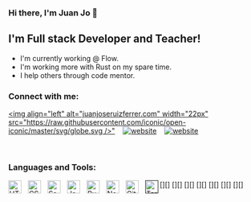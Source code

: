 ### Hi there, I'm Juan Jo 👋

## I'm Full stack Developer and Teacher!
- I'm currently working @ Flow.
- I'm working more with Rust on my spare time.
- I help others through code mentor.

### Connect with me:


[<img align="left" alt="juanjoseruizferrer.com" width="22px" src="https://raw.githubusercontent.com/iconic/open-iconic/master/svg/globe.svg />"][website]
&nbsp;&nbsp;
[![website](./img/twitter-dark.svg)](https://twitter.com/Awesome_Juanjo)
&nbsp;&nbsp;
[![website](./img/linkedin-dark.svg)](https://linkedin.com/in/jjgeek)

<br />

### Languages and Tools:

[<img align="left" alt="HTML5" width="26px" src="https://cdn.jsdelivr.net/gh/devicons/devicon/icons/html5/html5-original.svg" style="padding-right:10px;" />][]
[<img align="left" alt="CSS3" width="26px" src="https://cdn.jsdelivr.net/gh/devicons/devicon/icons/css3/css3-original.svg" style="padding-right:10px;" />][]
[<img align="left" alt="Sass" width="26px" src="https://cdn.jsdelivr.net/gh/devicons/devicon/icons/sass/sass-original.svg" style="padding-right:10px;" />][]
[<img align="left" alt="JavaScript" width="26px" src="https://cdn.jsdelivr.net/gh/devicons/devicon/icons/javascript/javascript-original.svg" style="padding-right:10px;" />][]
[<img align="left" alt="Ruby" width="26px" src="https://cdn.jsdelivr.net/gh/devicons/devicon/icons/react/react-original.svg" style="padding-right:10px;" />][]
[<img align="left" alt="Node.js" width="26px" src="https://cdn.jsdelivr.net/gh/devicons/devicon/icons/nodejs/nodejs-original.svg" style="padding-right:10px;" />][]
[<img align="left" alt="Git" width="26px" src="https://cdn.jsdelivr.net/gh/devicons/devicon/icons/git/git-original.svg" style="padding-right:10px;" />][]
[<img align="left" alt="Terminal" width="26px" src="./img/terminal-dark.svg" />]()

<br />
<br />


[website]: https://juanjoseruizferrer.com
[twitter]: https://twitter.com/Awesome_Juanjo
[linkedin]: https://linkedin.com/in/jjgeek
